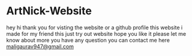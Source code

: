 # ArtNick-Website
hey hi thank you for visting the website or a github profile
this website i made for my friend this just try out website
hope you like it 
please let me know about more you have any question you can contact me here maligaurav947@gmail.com
